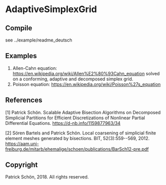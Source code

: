 # AdaptiveSimplexGrid

## Compile
see ../example/readme_deutsch

## Examples
1) Allen-Cahn equation: https://en.wikipedia.org/wiki/Allen%E2%80%93Cahn_equation 
solved on a conforming, adaptive and decomposed simplex grid.
2) Poisson equation: https://en.wikipedia.org/wiki/Poisson%27s_equation

## References
[1] Patrick Schön. Scalable Adaptive Bisection Algorithms on Decomposed Simplicial Partitions for Efficient Discretizations of Nonlinear Partial Differential Equations.
https://d-nb.info/1159877963/34

[2] Sören Bartels and Patrick Schön. Local coarsening of simplicial finite element meshes generated by bisections. BIT, 52(3):559--569, 2012.
https://aam.uni-freiburg.de/mitarb/ehemalige/schoen/publications/BarSch12-pre.pdf

## Copyright
Patrick Schön, 2018. All rights reserved.
